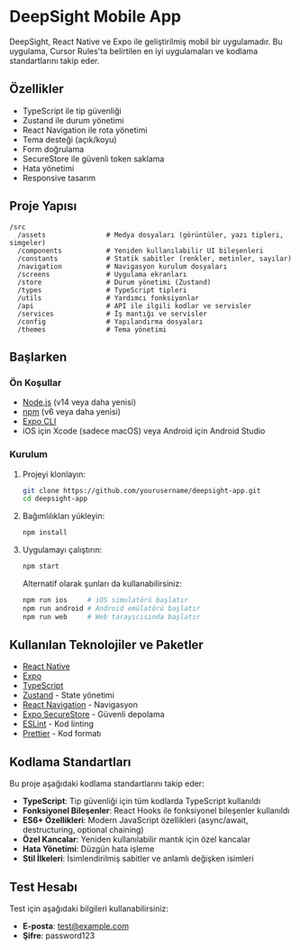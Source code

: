 # DeepSight Mobile App

DeepSight, React Native ve Expo ile geliştirilmiş mobil bir uygulamadır. Bu uygulama, Cursor Rules'ta belirtilen en iyi uygulamaları ve kodlama standartlarını takip eder.

## Özellikler

- TypeScript ile tip güvenliği
- Zustand ile durum yönetimi
- React Navigation ile rota yönetimi
- Tema desteği (açık/koyu)
- Form doğrulama
- SecureStore ile güvenli token saklama
- Hata yönetimi
- Responsive tasarım

## Proje Yapısı

```
/src
  /assets               # Medya dosyaları (görüntüler, yazı tipleri, simgeler)
  /components           # Yeniden kullanılabilir UI bileşenleri
  /constants            # Statik sabitler (renkler, metinler, sayılar)
  /navigation           # Navigasyon kurulum dosyaları
  /screens              # Uygulama ekranları
  /store                # Durum yönetimi (Zustand)
  /types                # TypeScript tipleri
  /utils                # Yardımcı fonksiyonlar
  /api                  # API ile ilgili kodlar ve servisler
  /services             # İş mantığı ve servisler
  /config               # Yapılandırma dosyaları
  /themes               # Tema yönetimi
```

## Başlarken

### Ön Koşullar

- [Node.js](https://nodejs.org/) (v14 veya daha yenisi)
- [npm](https://www.npmjs.com/) (v6 veya daha yenisi)
- [Expo CLI](https://docs.expo.dev/get-started/installation/)
- iOS için Xcode (sadece macOS) veya Android için Android Studio

### Kurulum

1. Projeyi klonlayın:
   ```bash
   git clone https://github.com/yourusername/deepsight-app.git
   cd deepsight-app
   ```

2. Bağımlılıkları yükleyin:
   ```bash
   npm install
   ```

3. Uygulamayı çalıştırın:
   ```bash
   npm start
   ```

   Alternatif olarak şunları da kullanabilirsiniz:
   ```bash
   npm run ios     # iOS simulatörü başlatır
   npm run android # Android emülatörü başlatır
   npm run web     # Web tarayıcısında başlatır
   ```

## Kullanılan Teknolojiler ve Paketler

- [React Native](https://reactnative.dev/)
- [Expo](https://expo.dev/)
- [TypeScript](https://www.typescriptlang.org/)
- [Zustand](https://github.com/pmndrs/zustand) - State yönetimi
- [React Navigation](https://reactnavigation.org/) - Navigasyon
- [Expo SecureStore](https://docs.expo.dev/versions/latest/sdk/securestore/) - Güvenli depolama
- [ESLint](https://eslint.org/) - Kod linting
- [Prettier](https://prettier.io/) - Kod formatı

## Kodlama Standartları

Bu proje aşağıdaki kodlama standartlarını takip eder:

- **TypeScript**: Tip güvenliği için tüm kodlarda TypeScript kullanıldı
- **Fonksiyonel Bileşenler**: React Hooks ile fonksiyonel bileşenler kullanıldı
- **ES6+ Özellikleri**: Modern JavaScript özellikleri (async/await, destructuring, optional chaining)
- **Özel Kancalar**: Yeniden kullanılabilir mantık için özel kancalar
- **Hata Yönetimi**: Düzgün hata işleme
- **Stil İlkeleri**: İsimlendirilmiş sabitler ve anlamlı değişken isimleri

## Test Hesabı

Test için aşağıdaki bilgileri kullanabilirsiniz:
- **E-posta**: test@example.com
- **Şifre**: password123 